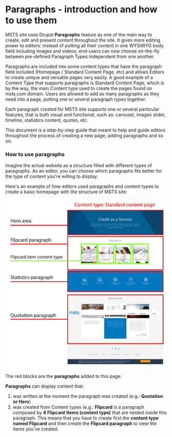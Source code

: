 # Paragraphs - introduction and how to use them

MSTS site uses Drupal **Paragraphs** feature as one of the main way to create, edit and present content throughout the site. It gives more editing power to editors: instead of putting all their content in one WYSIWYG body field including images and videos, end-users can now choose on-the-fly between pre-defined Paragraph Types independent from one another.

Paragraphs are included into some content types that have the paragraph field included \(Homepage / Standard Content Page, etc\) and allows Editors to create unique and versatile pages very easily. A good example of a Content Type that supports paragraphs is Standard Content Page, which is by the way, the main Content type used to create the pages found on msts.com domain.  Users are allowed to add as many paragraphs as they need into a page, putting one or several paragraph types together.

Each paragraph created for MSTS site supports one or several particular features, that is both visual and functional, such as: carousel, images slider, timeline, statistics content, quotes, etc.

This document is a step-by-step guide that meant to help and guide editors throughout the process of creating a new page, adding paragraphs and so on.

### How to use paragraphs <a id="how-to-use-paragraphs"></a>

Imagine the actual website as a structure filled with different types of paragraphs. As an editor, you can choose which paragraphs fits better for the type of content you're willing to display.

Here's an example of how editors used paragraphs and content types to create a basic homepage with the structure of MSTS site:

![](.gitbook/assets/scp_hompage-01.png)

The red blocks are the **paragraphs** added to this page. 

**Paragraphs** can display content that:

1. was written at the moment the paragraph was created \(e.g.: **Quotation or Hero**\)
2. was created from Content types \(e.g.: **Flipcard** is a paragraph composed by **4 Flipcard** **Items \(content type\)** that are nested inside this paragraph. This means that you have to create first the **content type named Flipcard** and then create the **Flipcard paragraph** to view the items you've created. 





